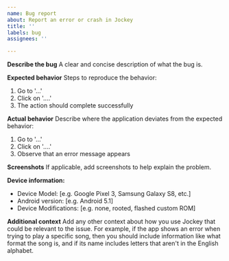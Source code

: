 ```yaml
---
name: Bug report
about: Report an error or crash in Jockey
title: ''
labels: bug
assignees: ''

---
```


**Describe the bug**
A clear and concise description of what the bug is.

**Expected behavior**
Steps to reproduce the behavior:
1. Go to '...'
2. Click on '....'
3. The action should complete successfully

**Actual behavior**
Describe where the application deviates from the expected behavior:
1. Go to '...'
2. Click on '....'
3. Observe that an error message appears

**Screenshots**
If applicable, add screenshots to help explain the problem.

**Device information:**
 - Device Model: [e.g. Google Pixel 3, Samsung Galaxy S8, etc.]
 - Android version: [e.g. Android 5.1]
 - Device Modifications: [e.g. none, rooted, flashed custom ROM]

**Additional context**
Add any other context about how you use Jockey that could be relevant to the issue. For example, if the app shows an error when trying to play a specific song, then you should include information like what format the song is, and if its name includes letters that aren't in the English alphabet.
